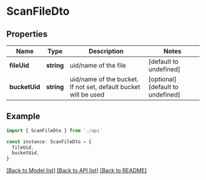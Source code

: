 # ScanFileDto

## Properties

| Name          | Type       | Description                                                     | Notes                             |
| ------------- | ---------- | --------------------------------------------------------------- | --------------------------------- |
| **fileUid**   | **string** | uid/name of the file                                            | [default to undefined]            |
| **bucketUid** | **string** | uid/name of the bucket. If not set, default bucket will be used | [optional] [default to undefined] |

## Example

```typescript
import { ScanFileDto } from './api'

const instance: ScanFileDto = {
  fileUid,
  bucketUid,
}
```

[[Back to Model list]](../README.md#documentation-for-models) [[Back to API list]](../README.md#documentation-for-api-endpoints) [[Back to README]](../README.md)
